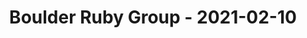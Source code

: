 ---
layout: post
title: Boulder Ruby Group - 2021-02-10
datetime: 2021-02-10 20:00:00.000000000 -05:00
name: Boulder Ruby Group
external_url: https://www.meetup.com/boulder_ruby_group/events/275737708/
online_event: false
year_month: 2021-02
---